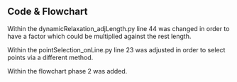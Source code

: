 ## Code & Flowchart
Within the dynamicRelaxation_adjLength.py line 44 was changed in order to have a factor which could be multiplied against the rest length. 

Within the pointSelection_onLine.py line 23 was adjusted in order to select points via a different method.

Within the flowchart phase 2 was added.
